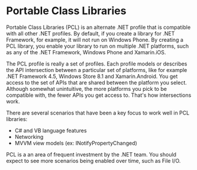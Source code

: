 # Portable Class Libraries

Portable Class Libraries (PCL) is an alternate .NET profile that is compatible with all other .NET profiles. By default, if you create a library for .NET Framework, for example, it will not run on Windows Phone. By creating a PCL library, you enable your library to run on multiple .NET platforms, such as any of the .NET Framework, Windows Phone and Xamarin.iOS. 

The PCL profile is really a set of profiles. Each profile models or describes the API intersection between a particular set of platforms, like for example .NET Framework 4.5, Windows Store 8.1 and Xamarin.Android. You get access to the set of APIs that are shared between the platform you select. Although somewhat unintuitive, the more platforms you pick to be compatible with, the fewer APIs you get access to. That's how intersections work.

There are several scenarios that have been a key focus to work well in PCL libraries:

* C# and VB language features
* Networking
* MVVM view models (ex: INotifyPropertyChanged)

PCL is a an area of frequent investment by the .NET team. You should expect to see more scenarios being enabled over time, such as File I/O.